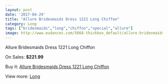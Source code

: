 ```yaml
---
layout: post
date: '2017-04-29'
title: "Allure Bridesmaids Dress 1221 Long Chiffon"
category: Long
tags: ["bridesmaids","long","chiffon","special","allure"]
image: http://www.eudances.com/5668-thickbox_default/allure-bridesmaids-dress-1221-long-chiffon.jpg
---
```

Allure Bridesmaids Dress 1221 Long Chiffon

On Sales: **$221.99**
<a href="https://www.eudances.com/en/long/1965-allure-bridesmaids-dress-1221-long-chiffon.html"><amp-img layout="responsive" width="600" height="600" src="//www.eudances.com/5668-thickbox_default/allure-bridesmaids-dress-1221-long-chiffon.jpg" alt="Allure Bridesmaids Dress 1221 Long Chiffon 0" /></a>
<a href="https://www.eudances.com/en/long/1965-allure-bridesmaids-dress-1221-long-chiffon.html"><amp-img layout="responsive" width="600" height="600" src="//www.eudances.com/5669-thickbox_default/allure-bridesmaids-dress-1221-long-chiffon.jpg" alt="Allure Bridesmaids Dress 1221 Long Chiffon 1" /></a>

Buy it: [Allure Bridesmaids Dress 1221 Long Chiffon](https://www.eudances.com/en/long/1965-allure-bridesmaids-dress-1221-long-chiffon.html "Allure Bridesmaids Dress 1221 Long Chiffon")

View more: [Long](https://www.eudances.com/en/21-long "Long")